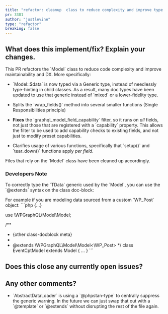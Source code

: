 ```yaml
---
title: "refactor: cleanup  class to reduce complexity and improve type safety"
pr: 3381
author: "justlevine"
type: "refactor"
breaking: false
---
```


## What does this implement/fix? Explain your changes.

This PR refactors the \`Model\` class to reduce code complexity and improve maintainability and DX. More specifically:

- \`Model::$data\` is now typed via a Generic type, instead of needlessly type-hinting in child classes.
   As a result, many doc types have been updated to use that generic instead of \`mixed\` or a lower-fidelity type.

- Splits the \`wrap_fields()\` method into several smaller functions (Single Responsibilities principle)

- **Fixes** the \`graphql_model_field_capability\` filter, so it runs on _all_ fields, not just those that are registered with a \`capability\` property. 
   This allows the filter to be used to add capability checks to existing fields, and not just to modify preset capabilities.

- Clarifies usage of various functions, specifically that \`setup()\` and \`tear_down()\` functions apply _per field_.

Files that rely on the \`Model\` class have been cleaned up accordingly.

### Developers Note

To correctly type the \`TData\` generic used by the \`Model\`, you can use the \`@extends\` syntax on the class doc-block:

For example if you are modeling data sourced from a custom \`WP_Post\` object:
\`\`\`php
{...}

use \WPGraphQL\Model\Model;

/**
 * {other class-docblock meta}
 *
 * @extends \WPGraphQL\Model\Model<\WP_Post>
 */
class EventCptModel extends Model { ... }
\`\`\`

## Does this close any currently open issues?



## Any other comments?


- \`AbstractDataLoader\` is using a \`@phpstan-type\` to centrally suppress the generic warning. In the future we can just swap that out with a \`@template\` or \`@extends\` without disrupting the rest of the file again.
